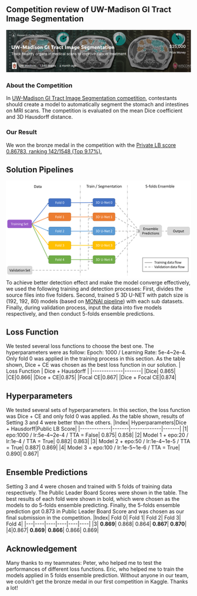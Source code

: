 ## Competition review of UW-Madison GI Tract Image Segmentation

![](/images/picture1.jpg "")

### About the Competition
In [UW-Madison GI Tract Image Segmentation competition](https://www.kaggle.com/competitions/uw-madison-gi-tract-image-segmentation/overview), contestants should create a model to automatically segment the stomach and intestines on MRI scans. The competition is evaluated on the mean Dice coefficient and 3D Hausdorff distance.

### Our Result
We won the bronze medal in the competition with the [Private LB score 0.86783, ranking 142/1548 (Top 9.17%).](https://www.kaggle.com/competitions/uw-madison-gi-tract-image-segmentation/leaderboard)

## Solution Pipelines
![](/images/picture2.png "")
To achieve better detection effect and make the model converge effectively, we used the following training and detection processes: First, divides the source files into five folders. Second, trained 5 3D U-NET with patch size is (192, 192, 80) models (based on [MONAI pipeline](https://www.kaggle.com/datasets/yiheng/uw3dmonaitrainingpipeline)) with each sub datasets. Finally, during validation process, input the data into five models respectively, and then conduct 5-folds ensemble predictions.

## Loss Function
We tested several loss functions to choose the best one. The hyperparameters were as follow: Epoch: 1000 / Learning Rate: 5e-4~2e-4. Only fold 0 was applied in the training process in this section. As the table shown, Dice + CE was chosen as the best loss function in our solution.
|     Loss Function        | Dice + Hausdorff |
|-------------|-------|
|Dice| 0.865|
|CE|0.866|
|Dice + CE|0.875|
|Focal CE|0.867|
|Dice + Focal CE|0.874|

## Hyperparameters
We tested several sets of hyperparameters. In this section, the loss function was Dice + CE and only fold 0 was applied. As the table shown, results of Setting 3 and 4 were better than the others.
|Index|	Hyperparameters|Dice + Hausdorff|Public LB Score|
|-------------|-------|-------------|-------|
|1|	epo:1000 / lr:5e-4~2e-4 / TTA = False|	0.875|	0.858|
|2|	Model 1 + epo:20 / lr:1e-4 / TTA = True|	0.882|	0.863|
|3|	Model 2 + epo:50 / lr:1e-4~1e-5 / TTA = True|	0.887|	0.869|
|4|	Model 3 + epo:100 / lr:1e-5~1e-6 / TTA = True|	0.890|	0.867|


## Ensemble Predictions
Setting 3 and 4 were chosen and trained with 5 folds of training data respectively. The Public Leader Board Scores were shown in the table. The best results of each fold were shown in bold, which were chosen as the models to do 5-folds ensemble predicting. Finally, the 5-folds ensemble prediction got 0.873 in Public Leader Board Score and was chosen as our final submission in the competition.
|Index|	Fold 0|	Fold 1|	Fold 2|	Fold 3|	Fold 4|
|---|----|----|----|----|----|
|3|	<strong>0.869</strong>|	0.868|	0.864|	<strong>0.867</strong>|	<strong>0.870</strong>|
|4|0.867|	<strong>0.869</strong>|	<strong>0.866</strong>|	0.866|	0.869|

## Acknowledgement
Many thanks to my teammates: Peter, who helped me to test the performances of different loss functions. Eric, who helped me to train the models applied in 5 folds ensemble prediction. Without anyone in our team, we couldn’t get the bronze medal in our first competition in Kaggle. Thanks a lot!
